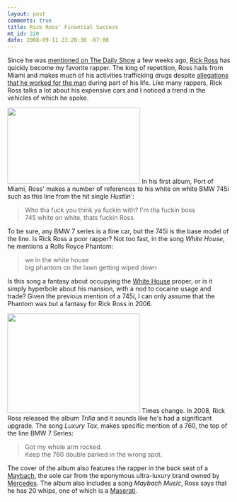 ```yaml
--- 
layout: post
comments: true
title: Rick Ross' Financial Success
mt_id: 220
date: 2008-09-11 23:28:38 -07:00
---
```

Since he was [mentioned on The Daily Show]() a few weeks ago, [Rick Ross](http://en.wikipedia.org/wiki/Rick_Ross_(rapper)) has quickly become my favorite rapper.  The king of repetition, Ross hails from Miami and makes much of his activities trafficking drugs despite [allegations that he worked for the man](http://www.thesmokinggun.com/archive/years/2008/0721081rickross1.html) during part of his life.  Like many rappers, Rick Ross talks a lot about his expensive cars and I noticed a trend in the vehicles of which he spoke.

<a href="http://dinomite.net/wp-content/uploads/2008/09/7series.jpg"><img src="http://dinomite.net/wp-content/uploads/2008/09/7series-300x172.jpg" alt="" title="BMW 7 Series" width="300" height="172" class="alignright size-medium wp-image-341" /></a>
In his first album, Port of Miami, Ross' makes a number of references to his white on white BMW 745i such as this line from the hit single *Hustlin'*:

<blockquote>
Who tha fuck you think ya fuckin with?  I'm tha fuckin boss<br>
745 white on white, thats fuckin Ross
</blockquote>

To be sure, any BMW 7 series is a fine car, but the 745i is the base model of the line.  Is Rick Ross a poor rapper?  Not too fast, in the song *White House*, he mentions a Rolls Royce Phantom:

<blockquote>
we in the white house<br>
big phantom on the lawn getting wiped down
</blockquote>

Is this song a fantasy about occupying the [White House](http://en.wikipedia.org/wiki/White_House) proper, or is it simply hyperbole about his mansion, with a nod to cocaine usage and trade?  Given the previous mention of a 745i, I can only assume that the Phantom was but a fantasy for Rick Ross in 2006.

<a href="http://dinomite.net/wp-content/uploads/2008/09/maybach-116.jpg"><img src="http://dinomite.net/wp-content/uploads/2008/09/maybach-116-300x225.jpg" alt="" title="Maybach" width="300" height="225" class="alignright size-medium wp-image-347" /></a>
Times change.  In 2008, Rick Ross released the album *Trilla* and it sounds like he's had a significant upgrade.  The song *Luxury Tax*, makes specific mention of a 760, the top of the line BMW 7 Series:

<blockquote>
Got my whole arm rocked.<br>
Keep the 760 double parked in the wrong spot.
</blockquote>

The cover of the album also features the rapper in the back seat of a [Maybach](http://en.wikipedia.org/wiki/Maybach_57_and_62), the sole car from the eponymous ultra-luxury brand owned by [Mercedes](http://en.wikipedia.org/wiki/Mercedes).  The album also includes a song *Maybach Music*, Ross says that he has 20 whips, one of which is a [Maserati](http://en.wikipedia.org/wiki/Maserati).
